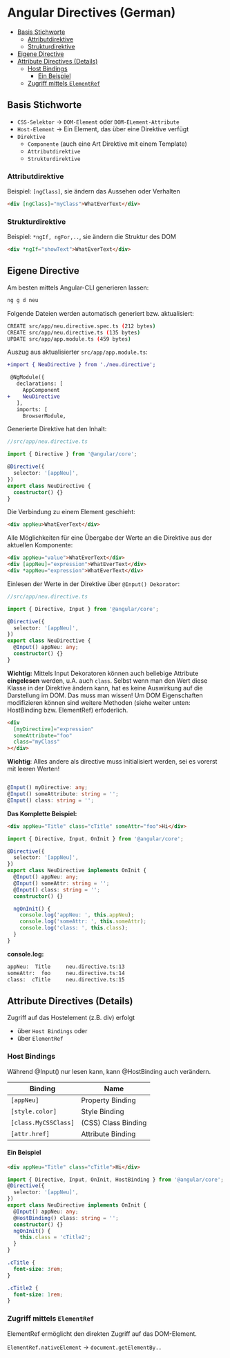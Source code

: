 # Angular Directives (German)

<!-- @import "[TOC]" {cmd="toc" depthFrom=2 depthTo=6 orderedList=false} -->

<!-- code_chunk_output -->

- [Basis Stichworte](#basis-stichworte)
  - [Attributdirektive](#attributdirektive)
  - [Strukturdirektive](#strukturdirektive)
- [Eigene Directive](#eigene-directive)
- [Attribute Directives (Details)](#attribute-directives-details)
  - [Host Bindings](#host-bindings)
    - [Ein Beispiel](#ein-beispiel)
  - [Zugriff mittels `ElementRef`](#zugriff-mittels-elementref)

<!-- /code_chunk_output -->

## Basis Stichworte

- `CSS-Selektor` &rarr; `DOM-Element` oder `DOM-ELement-Attribute`
- `Host-Element` &rarr; Ein Element, das über eine Direktive verfügt
- `Direktive`
  - `Componente` (auch eine Art Direktive mit einem Template)
  - `Attributdirektive`
  - `Strukturdirektive`

### Attributdirektive

Beispiel: `[ngClass]`, sie ändern das Aussehen oder Verhalten

```html
<div [ngClass]="myClass">WhatEverText</div>
```

### Strukturdirektive

Beispiel: `*ngIf, ngFor,..`, sie ändern die Struktur des DOM

```html
<div *ngIf="showText">WhatEverText</div>
```

## Eigene Directive

Am besten mittels Angular-CLI generieren lassen:

```bash
ng g d neu
```

Folgende Dateien werden automatisch generiert bzw. aktualisiert:

```bash
CREATE src/app/neu.directive.spec.ts (212 bytes)
CREATE src/app/neu.directive.ts (135 bytes)
UPDATE src/app/app.module.ts (459 bytes)
```

Auszug aus aktualisierter `src/app/app.module.ts`:

```diff
+import { NeuDirective } from './neu.directive';

 @NgModule({
   declarations: [
     AppComponent
+    NeuDirective
   ],
   imports: [
     BrowserModule,
```

Generierte Direktive hat den Inhalt:

```typescript
//src/app/neu.directive.ts

import { Directive } from '@angular/core';

@Directive({
  selector: '[appNeu]',
})
export class NeuDirective {
  constructor() {}
}
```

Die Verbindung zu einem Element geschieht:

```html
<div appNeu>WhatEverText</div>
```

Alle Möglichkeiten für eine Übergabe der Werte an die Direktive aus der aktuellen Komponente:

```html
<div appNeu="value">WhatEverText</div>
<div [appNeu]="expression">WhatEverText</div>
<div *appNeu="expression">WhatEverText</div>
```

Einlesen der Werte in der Direktive über `@Input() Dekorator`:

```typescript
//src/app/neu.directive.ts

import { Directive, Input } from '@angular/core';

@Directive({
  selector: '[appNeu]',
})
export class NeuDirective {
  @Input() appNeu: any;
  constructor() {}
}
```

**Wichtig:** Mittels Input Dekoratoren können auch beliebige Attribute **eingelesen** werden, u.A. auch `class`. Selbst wenn man den Wert diese Klasse in der Direktive ändern kann, hat es keine Auswirkung auf die Darstellung im DOM. Das muss man wissen! Um DOM Eigenschaften modifizieren können sind weitere Methoden (siehe weiter unten: HostBinding bzw. ElementRef) erfoderlich.

```html
<div
  [myDirective]="expression"
  someAttribute="foo"
  class="myClass"
></div>
```

**Wichtig**: Alles andere als directive muss initialisiert werden, sei es vorerst mit leeren Werten!

```typescript

@Input() myDirective: any;
@Input() someAttribute: string = '';
@Input() class: string = '';
```

**Das Komplette Beispiel:**

```html
<div appNeu="Title" class="cTitle" someAttr="foo">Hi</div>
```

```typescript
import { Directive, Input, OnInit } from '@angular/core';

@Directive({
  selector: '[appNeu]',
})
export class NeuDirective implements OnInit {
  @Input() appNeu: any;
  @Input() someAttr: string = '';
  @Input() class: string = '';
  constructor() {}

  ngOnInit() {
    console.log('appNeu: ', this.appNeu);
    console.log('someAttr: ', this.someAttr);
    console.log('class: ', this.class);
  }
}
```

**console.log:**

```bash
appNeu:  Title     neu.directive.ts:13
someAttr:  foo     neu.directive.ts:14
class:  cTitle     neu.directive.ts:15
```

## Attribute Directives (Details)

Zugriff auf das Hostelement (z.B. div) erfolgt

- über `Host Bindings` oder
- über `ElementRef`

### Host Bindings

Während @Input() nur lesen kann, kann @HostBinding auch verändern.

| Binding              | Name                |
| -------------------- | ------------------- |
| `[appNeu]`           | Property Binding    |
| `[style.color]`      | Style Binding       |
| `[class.MyCSSClass]` | (CSS) Class Binding |
| `[attr.href]`        | Attribute Binding   |

#### Ein Beispiel

```html
<div appNeu="Title" class="cTitle">Hi</div>
```

```typescript
import { Directive, Input, OnInit, HostBinding } from '@angular/core';
@Directive({
  selector: '[appNeu]',
})
export class NeuDirective implements OnInit {
  @Input() appNeu: any;
  @HostBinding() class: string = '';
  constructor() {}
  ngOnInit() {
    this.class = 'cTitle2';
  }
}
```

```css
.cTitle {
  font-size: 3rem;
}

.cTitle2 {
  font-size: 1rem;
}
```

### Zugriff mittels `ElementRef`

ElementRef ermöglicht den direkten Zugriff auf das DOM-Element.

`ElementRef.nativeElement` &rarr; `document.getElementBy..`
